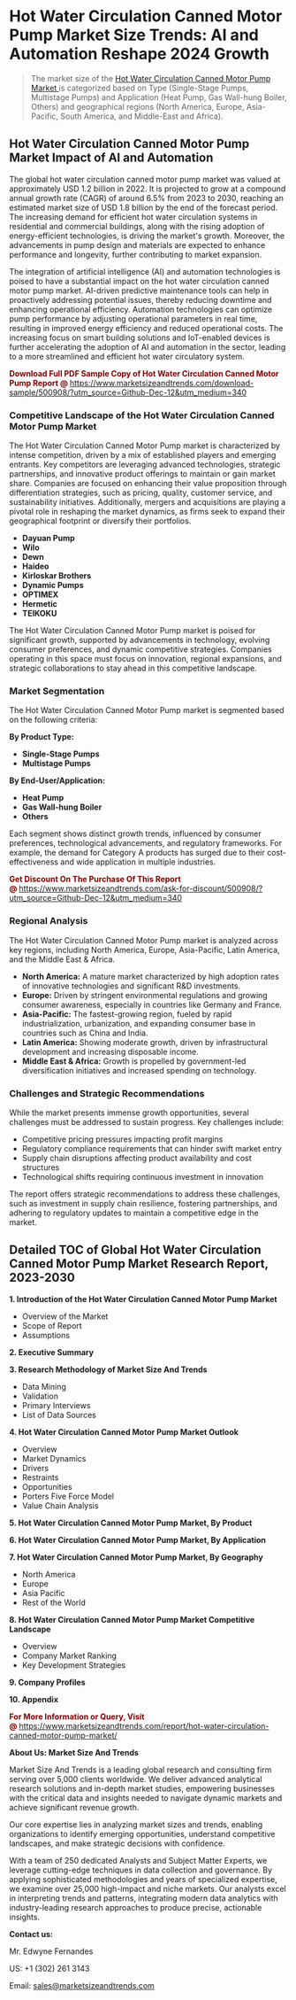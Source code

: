 <H1>Hot Water Circulation Canned Motor Pump Market Size Trends: AI and Automation Reshape 2024 Growth</H1><blockquote><p>The market size of the <a href="https://www.marketsizeandtrends.com/download-sample/500908/?utm_source=Github-Dec-12&amp;utm_medium=340" target="_blank">Hot Water Circulation Canned Motor Pump Market </a>is categorized based on Type (Single-Stage Pumps, Multistage Pumps) and Application (Heat Pump, Gas Wall-hung Boiler, Others) and geographical regions (North America, Europe, Asia-Pacific, South America, and Middle-East and Africa).</p></blockquote><p><h2>Hot Water Circulation Canned Motor Pump Market Impact of AI and Automation</h2><p>The global hot water circulation canned motor pump market was valued at approximately USD 1.2 billion in 2022. It is projected to grow at a compound annual growth rate (CAGR) of around 6.5% from 2023 to 2030, reaching an estimated market size of USD 1.8 billion by the end of the forecast period. The increasing demand for efficient hot water circulation systems in residential and commercial buildings, along with the rising adoption of energy-efficient technologies, is driving the market's growth. Moreover, the advancements in pump design and materials are expected to enhance performance and longevity, further contributing to market expansion.</p><p>The integration of artificial intelligence (AI) and automation technologies is poised to have a substantial impact on the hot water circulation canned motor pump market. AI-driven predictive maintenance tools can help in proactively addressing potential issues, thereby reducing downtime and enhancing operational efficiency. Automation technologies can optimize pump performance by adjusting operational parameters in real time, resulting in improved energy efficiency and reduced operational costs. The increasing focus on smart building solutions and IoT-enabled devices is further accelerating the adoption of AI and automation in the sector, leading to a more streamlined and efficient hot water circulatory system.</p></p><p><strong><span style="color: #800000;">Download Full PDF Sample Copy of Hot Water Circulation Canned Motor Pump Report @</span>&nbsp;</strong><a href="https://www.marketsizeandtrends.com/download-sample/500908/?utm_source=Github-Dec-12&amp;utm_medium=340">https://www.marketsizeandtrends.com/download-sample/500908/?utm_source=Github-Dec-12&amp;utm_medium=340</a></p><h3>Competitive Landscape of the Hot Water Circulation Canned Motor Pump Market</h3><p>The Hot Water Circulation Canned Motor Pump market is characterized by intense competition, driven by a mix of established players and emerging entrants. Key competitors are leveraging advanced technologies, strategic partnerships, and innovative product offerings to maintain or gain market share. Companies are focused on enhancing their value proposition through differentiation strategies, such as pricing, quality, customer service, and sustainability initiatives. Additionally, mergers and acquisitions are playing a pivotal role in reshaping the market dynamics, as firms seek to expand their geographical footprint or diversify their portfolios.</p><p><strong><p><ul><li>Dayuan Pump </li><li> Wilo </li><li> Dewn </li><li> Haideo </li><li> Kirloskar Brothers </li><li> Dynamic Pumps </li><li> OPTIMEX </li><li> Hermetic </li><li> TEIKOKU</p></li></ul></p></strong></p><p>The Hot Water Circulation Canned Motor Pump market is poised for significant growth, supported by advancements in technology, evolving consumer preferences, and dynamic competitive strategies. Companies operating in this space must focus on innovation, regional expansions, and strategic collaborations to stay ahead in this competitive landscape.</p><h3>Market Segmentation</h3><p>The Hot Water Circulation Canned Motor Pump market is segmented based on the following criteria:</p><p><strong>By Product Type:</strong></p><p><strong><p><ul><li>Single-Stage Pumps </li><li> Multistage Pumps</p></li></ul></p></strong></p><p><strong>By End-User/Application:</strong></p><p><strong><p><ul><li>Heat Pump </li><li> Gas Wall-hung Boiler </li><li> Others</p></li></ul></p></strong></p><p>Each segment shows distinct growth trends, influenced by consumer preferences, technological advancements, and regulatory frameworks. For example, the demand for Category A products has surged due to their cost-effectiveness and wide application in multiple industries.</p><p><strong><span style="color: #800000;">Get Discount On The Purchase Of This Report @&nbsp;</span></strong><a href="https://www.marketsizeandtrends.com/ask-for-discount/500908/?utm_source=Github-Dec-12&amp;utm_medium=340">https://www.marketsizeandtrends.com/ask-for-discount/500908/?utm_source=Github-Dec-12&amp;utm_medium=340</a></p><h3>Regional Analysis</h3><p>The Hot Water Circulation Canned Motor Pump market is analyzed across key regions, including North America, Europe, Asia-Pacific, Latin America, and the Middle East &amp; Africa.</p><ul><li><strong>North America:</strong> A mature market characterized by high adoption rates of innovative technologies and significant R&amp;D investments.</li><li><strong>Europe:</strong> Driven by stringent environmental regulations and growing consumer awareness, especially in countries like Germany and France.</li><li><strong>Asia-Pacific:</strong> The fastest-growing region, fueled by rapid industrialization, urbanization, and expanding consumer base in countries such as China and India.</li><li><strong>Latin America:</strong> Showing moderate growth, driven by infrastructural development and increasing disposable income.</li><li><strong>Middle East &amp; Africa:</strong> Growth is propelled by government-led diversification initiatives and increased spending on technology.</li></ul><h3>Challenges and Strategic Recommendations</h3><p>While the market presents immense growth opportunities, several challenges must be addressed to sustain progress. Key challenges include:</p><ul><li>Competitive pricing pressures impacting profit margins</li><li>Regulatory compliance requirements that can hinder swift market entry</li><li>Supply chain disruptions affecting product availability and cost structures</li><li>Technological shifts requiring continuous investment in innovation</li></ul><p>The report offers strategic recommendations to address these challenges, such as investment in supply chain resilience, fostering partnerships, and adhering to regulatory updates to maintain a competitive edge in the market.</p><h2>Detailed TOC of Global Hot Water Circulation Canned Motor Pump Market Research Report, 2023-2030</h2><p><strong>1. Introduction of the Hot Water Circulation Canned Motor Pump Market</strong></p><ul><li>Overview of the Market</li><li>Scope of Report</li><li>Assumptions&nbsp;</li></ul><p><strong>2. Executive Summary</strong></p><p><strong>3. Research Methodology of <strong>Market Size And Trends</strong></strong></p><ul><li>Data Mining</li><li>Validation</li><li>Primary Interviews</li><li>List of Data Sources&nbsp;</li></ul><p><strong>4. Hot Water Circulation Canned Motor Pump Market Outlook</strong></p><ul><li>Overview</li><li>Market Dynamics</li><li>Drivers</li><li>Restraints</li><li>Opportunities</li><li>Porters Five Force Model</li><li>Value Chain Analysis&nbsp;</li></ul><p><strong>5. Hot Water Circulation Canned Motor Pump Market, By Product</strong></p><p><strong>6. Hot Water Circulation Canned Motor Pump Market, By Application</strong></p><p><strong>7. Hot Water Circulation Canned Motor Pump Market, By Geography</strong></p><ul><li>North America</li><li>Europe</li><li>Asia Pacific</li><li>Rest of the World&nbsp;</li></ul><p><strong>8. Hot Water Circulation Canned Motor Pump Market Competitive Landscape</strong></p><ul><li>Overview</li><li>Company Market Ranking</li><li>Key Development Strategies&nbsp;</li></ul><p><strong>9. Company Profiles</strong></p><p><strong>10. Appendix</strong></p><p><strong><span style="color: #800000;">For More Information or Query, Visit @&nbsp;</span></strong><a href="https://www.marketsizeandtrends.com/report/hot-water-circulation-canned-motor-pump-market/">https://www.marketsizeandtrends.com/report/hot-water-circulation-canned-motor-pump-market/</a></p><p></p><p><strong>About Us:&nbsp;Market Size And Trends</strong></p><p>Market Size And Trends&nbsp;is a leading global research and consulting firm serving over 5,000 clients worldwide. We deliver advanced analytical research solutions and in-depth market studies, empowering businesses with the critical data and insights needed to navigate dynamic markets and achieve significant revenue growth.</p><p>Our core expertise lies in analyzing market sizes and trends, enabling organizations to identify emerging opportunities, understand competitive landscapes, and make strategic decisions with confidence.</p><p>With a team of 250 dedicated Analysts and Subject Matter Experts, we leverage cutting-edge techniques in data collection and governance. By applying sophisticated methodologies and years of specialized expertise, we examine over 25,000 high-impact and niche markets. Our analysts excel in interpreting trends and patterns, integrating modern data analytics with industry-leading research approaches to produce precise, actionable insights.</p><p><strong>Contact us:</strong></p><p>Mr. Edwyne Fernandes</p><p>US: +1 (302) 261 3143</p><p>Email: <a href="mailto:sales@marketsizeandtrends.com">sales@marketsizeandtrends.com</a>&nbsp;</p>
